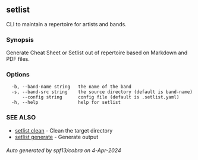 ## setlist

CLI to maintain a repertoire for artists and bands.

### Synopsis

Generate Cheat Sheet or Setlist out of repertoire based on Markdown and PDF files.


### Options

```
  -b, --band-name string   the name of the band
  -s, --band-src string    the source directory (default is band-name)
      --config string      config file (default is .setlist.yaml)
  -h, --help               help for setlist
```

### SEE ALSO

* [setlist clean](setlist_clean.md)	 - Clean the target directory
* [setlist generate](setlist_generate.md)	 - Generate output

###### Auto generated by spf13/cobra on 4-Apr-2024
